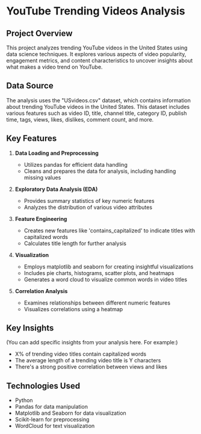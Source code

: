  # YouTube Trending Videos Analysis

## Project Overview
This project analyzes trending YouTube videos in the United States using data science techniques. It explores various aspects of video popularity, engagement metrics, and content characteristics to uncover insights about what makes a video trend on YouTube.

## Data Source
The analysis uses the "USvideos.csv" dataset, which contains information about trending YouTube videos in the United States. This dataset includes various features such as video ID, title, channel title, category ID, publish time, tags, views, likes, dislikes, comment count, and more.

## Key Features
1. **Data Loading and Preprocessing**
   - Utilizes pandas for efficient data handling
   - Cleans and prepares the data for analysis, including handling missing values

2. **Exploratory Data Analysis (EDA)**
   - Provides summary statistics of key numeric features
   - Analyzes the distribution of various video attributes

3. **Feature Engineering**
   - Creates new features like 'contains_capitalized' to indicate titles with capitalized words
   - Calculates title length for further analysis

4. **Visualization**
   - Employs matplotlib and seaborn for creating insightful visualizations
   - Includes pie charts, histograms, scatter plots, and heatmaps
   - Generates a word cloud to visualize common words in video titles

5. **Correlation Analysis**
   - Examines relationships between different numeric features
   - Visualizes correlations using a heatmap

## Key Insights
(You can add specific insights from your analysis here. For example:)
- X% of trending video titles contain capitalized words
- The average length of a trending video title is Y characters
- There's a strong positive correlation between views and likes

## Technologies Used
- Python
- Pandas for data manipulation
- Matplotlib and Seaborn for data visualization
- Scikit-learn for preprocessing
- WordCloud for text visualization

